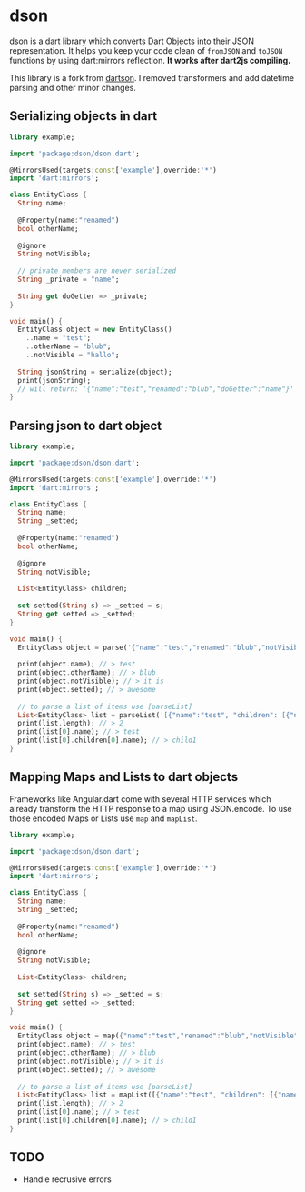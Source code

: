 # dson

dson is a dart library which converts Dart Objects into their JSON representation. It helps you keep your code clean of `fromJSON` and `toJSON` functions by using dart:mirrors reflection. **It works after dart2js compiling.**

This library is a fork from [dartson](https://github.com/eredo/dartson). I removed transformers and add datetime parsing and other minor changes.

## Serializing objects in dart

```dart
library example;

import 'package:dson/dson.dart';

@MirrorsUsed(targets:const['example'],override:'*')
import 'dart:mirrors';

class EntityClass {
  String name;
  
  @Property(name:"renamed")
  bool otherName;
  
  @ignore
  String notVisible;
  
  // private members are never serialized
  String _private = "name";
  
  String get doGetter => _private;
}

void main() {
  EntityClass object = new EntityClass()
    ..name = "test";
    ..otherName = "blub";
    ..notVisible = "hallo";
  
  String jsonString = serialize(object);
  print(jsonString);
  // will return: '{"name":"test","renamed":"blub","doGetter":"name"}'
}
```

## Parsing json to dart object

```dart
library example;

import 'package:dson/dson.dart';

@MirrorsUsed(targets:const['example'],override:'*')
import 'dart:mirrors';

class EntityClass {
  String name;
  String _setted;
  
  @Property(name:"renamed")
  bool otherName;
  
  @ignore
  String notVisible;
  
  List<EntityClass> children;
  
  set setted(String s) => _setted = s;
  String get setted => _setted;
}

void main() {
  EntityClass object = parse('{"name":"test","renamed":"blub","notVisible":"it is", "setted": "awesome"}', EntityClass);
  
  print(object.name); // > test
  print(object.otherName); // > blub
  print(object.notVisible); // > it is
  print(object.setted); // > awesome
  
  // to parse a list of items use [parseList]
  List<EntityClass> list = parseList('[{"name":"test", "children": [{"name":"child1"},{"name":"child2"}]},{"name":"test2"}]', EntityClass);
  print(list.length); // > 2
  print(list[0].name); // > test
  print(list[0].children[0].name); // > child1
}
```

## Mapping Maps and Lists to dart objects
Frameworks like Angular.dart come with several HTTP services which already transform the HTTP response to a map using JSON.encode. To use those encoded Maps or Lists use `map` and `mapList`.

```dart
library example;

import 'package:dson/dson.dart';

@MirrorsUsed(targets:const['example'],override:'*')
import 'dart:mirrors';

class EntityClass {
  String name;
  String _setted;
  
  @Property(name:"renamed")
  bool otherName;
  
  @ignore
  String notVisible;
  
  List<EntityClass> children;
  
  set setted(String s) => _setted = s;
  String get setted => _setted;
}

void main() {
  EntityClass object = map({"name":"test","renamed":"blub","notVisible":"it is", "setted": "awesome"}, EntityClass);  
  print(object.name); // > test
  print(object.otherName); // > blub
  print(object.notVisible); // > it is
  print(object.setted); // > awesome
  
  // to parse a list of items use [parseList]
  List<EntityClass> list = mapList([{"name":"test", "children": [{"name":"child1"},{"name":"child2"}]},{"name":"test2"}], EntityClass);
  print(list.length); // > 2
  print(list[0].name); // > test
  print(list[0].children[0].name); // > child1
}
```

## TODO

- Handle recrusive errors
